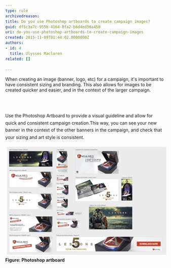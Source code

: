 ```yaml
---
type: rule
archivedreason: 
title: Do you use Photoshop artboards to create campaign images?
guid: df5c3a7c-955b-4164-8fa2-b6d4ed56a450
uri: do-you-use-photoshop-artboards-to-create-campaign-images
created: 2015-11-09T01:44:02.0000000Z
authors:
- id: 4
  title: Ulysses Maclaren
related: []

---
```



<p>When creating an image (banner, logo, etc) for a campaign, it's important to have consistent sizing and branding. This also allows for images to be created quicker and easier, and in the context of the larger campaign.</p>
<br><excerpt class='endintro'></excerpt><br>
<p>​<span style="line-height:1.6;">Use the Photoshop Artboard to provide a visual guideline and allow for quick and consistent campaign creation.</span><span style="line-height:1.6;">This way, you can see your new banner in the context of the other banners in the campaign, and check that your sizing and art style is consistent.  </span></p><dl class="ssw15-rteElement-ImageArea"><img src="Photoshop artboard.jpg" alt="Photoshop artboard.jpg" style="margin:5px;width:808px;" /><strong>Figure: Photoshop artboard</strong></dl>


